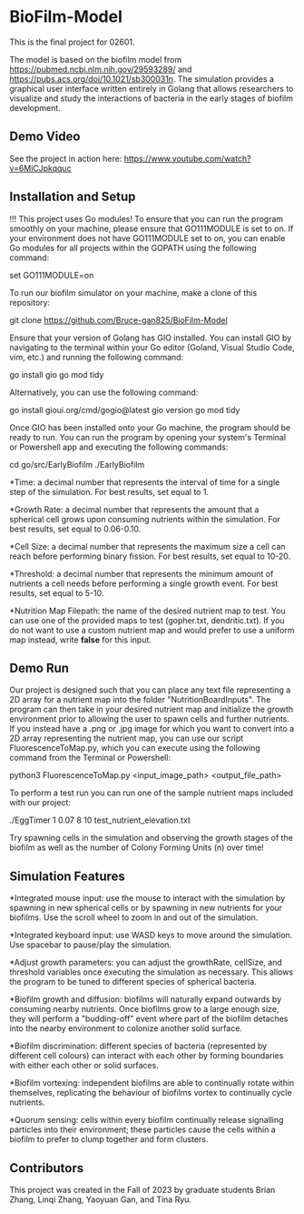 # BioFilm-Model
This is the final project for 02601.
 
The model is based on the biofilm model from https://pubmed.ncbi.nlm.nih.gov/29593289/ and https://pubs.acs.org/doi/10.1021/sb300031n. The simulation provides a graphical user interface written entirely in Golang that allows researchers to visualize and study the interactions of bacteria in the early stages of biofilm development.

## Demo Video
See the project in action here: https://www.youtube.com/watch?v=6MiCJpkqquc

## Installation and Setup 
!!! This project uses Go modules! To ensure that you can run the program smoothly on your machine, please ensure that GO111MODULE is set to on. If your environment does not have GO111MODULE set to on, you can enable Go modules for all projects within the GOPATH using the following command: 

set GO111MODULE=on

To run our biofilm simulator on your machine, make a clone of this repository: 

git clone https://github.com/Bruce-gan825/BioFilm-Model

Ensure that your version of Golang has GIO installed. You can install GIO by navigating to the terminal within your Go editor (Goland, Visual Studio Code, vim, etc.) and running the following command:

go install gio
go mod tidy



Alternatively, you can use the following command:

go install gioui.org/cmd/gogio@latest
gio version 
go mod tidy

Once GIO has been installed onto your Go machine, the program should be ready to run. You can run the program by opening your system's Terminal or Powershell app and executing the following commands:

cd go/src/EarlyBiofilm 
./EarlyBiofilm <time> <growth rate> <cell size> <threshold> <nutrition map filepath> 

*Time: a decimal number that represents the interval of time for a single step of the simulation. For best results, set equal to 1.

*Growth Rate: a decimal number that represents the amount that a spherical cell grows upon consuming nutrients within the simulation. For best results, set equal to 0.06-0.10. 

*Cell Size: a decimal number that represents the maximum size a cell can reach before performing binary fission. For best results, set equal to 10-20. 

*Threshold: a decimal number that represents the minimum amount of nutrients a cell needs before performing a single growth event. For best results, set equal to 5-10. 

*Nutrition Map Filepath: the name of the desired nutrient map to test. You can use one of the provided maps to test (gopher.txt, dendritic.txt). If you do not want to use a custom nutrient map and would prefer to use a uniform map instead, write **false** for this input. 

## Demo Run
Our project is designed such that you can place any text file representing a 2D array for a nutrient map into the folder "NutritionBoardInputs". The program can then take in your desired nutrient map and initialize the growth environment prior to allowing the user to spawn cells and further nutrients. If you instead have a .png or .jpg image for which you want to convert into a 2D array representing the nutrient map, you can use our script FluorescenceToMap.py, which you can execute using the following command from the Terminal or Powershell: 

python3 FluorescenceToMap.py <input_image_path> <output_file_path> 

To perform a test run you can run one of the sample nutrient maps included with our project:

./EggTimer 1 0.07 8 10 test_nutrient_elevation.txt

Try spawning cells in the simulation and observing the growth stages of the biofilm as well as the number of Colony Forming Units (n) over time!

## Simulation Features
*Integrated mouse input: use the mouse to interact with the simulation by spawning in new spherical cells or by spawning in new nutrients for your biofilms. Use the scroll wheel to zoom in and out of the simulation.

*Integrated keyboard input: use WASD keys to move around the simulation. Use spacebar to pause/play the simulation. 

*Adjust growth parameters: you can adjust the growthRate, cellSize, and threshold variables once executing the simulation as necessary. This allows the program to be tuned to different species of spherical bacteria.

*Biofilm growth and diffusion: biofilms will naturally expand outwards by consuming nearby nutrients. Once biofilms grow to a large enough size, they will perform a "budding-off" event where part of the biofilm detaches into the nearby environment to colonize another solid surface. 

*Biofilm discrimination: different species of bacteria (represented by different cell colours) can interact with each other by forming boundaries with either each other or solid surfaces. 

*Biofilm vortexing: independent biofilms are able to continually rotate within themselves, replicating the behaviour of biofilms vortex to continually cycle nutrients. 

*Quorum sensing: cells within every biofilm continually release signalling particles into their environment; these particles cause the cells within a biofilm to prefer to clump together and form clusters. 

## Contributors

This project was created in the Fall of 2023 by graduate students Brian Zhang, Linqi Zhang, Yaoyuan Gan, and Tina Ryu. 
